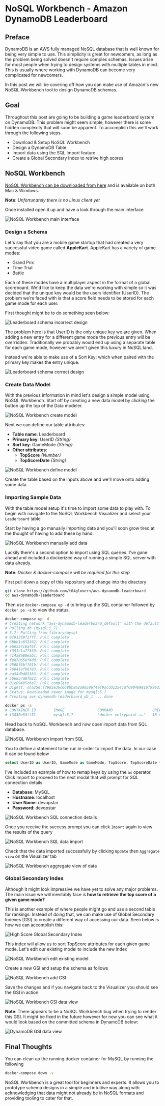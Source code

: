 # NoSQL Workbench - Amazon DynamoDB Leaderboard

## Preface

DynamoDB is an AWS fully managed NoSQL database that is well known for being very simple to use. This simplicity is great for newcomers, as long as the problem being solved doesn't require complex schemas. Issues arise for most people when trying to design systems with multiple tables in mind. This is usually where working with DynamoDB can become very complicated for newcomers.

In this post we will be covering off how you can make use of Amazon's new NoSQL Workbench tool to design DynamoDB schemas.

## Goal

Throughout this post are going to be building a game leaderboard system on DynamoDB. This problem might seem simple, however there is some hidden complexity that will soon be apparent. To accomplish this we'll work through the following steps.

* Download & Setup NoSQL Workbench
* Design a DynamoDB Table
* Import data using the SQL Import feature
* Create a Global Secondary Index to retrive high scores

## NoSQL Workbench

[NoSQL Workbench can be downloaded from here](https://docs.aws.amazon.com/amazondynamodb/latest/developerguide/workbench.settingup.html) and is available on both Mac & Windows.

**Note**: *Unfortunately there is no Linux client yet*

Once installed open it up and have a look through the main interface

![NoSQL Workbench main interface](img/aws-nosql-workbench-01.png)

### Design a Schema

Let's say that you are a mobile game startup that had created a very successful video game called **AppleKart**. AppleKart has a variety of game modes:

* Grand Prix
* Time Trial
* Battle

Each of these modes have a multiplayer aspect in the format of a global scoreboard. We'd like to keep the data we're working with simple so it was decided that the unique key would be the users identifier (UserID). The problem we're faced with is that a score field needs to be stored for each game mode for each user.

First thought might be to do something seen below:

![Leaderboard schema incorrect design](img/aws-leaderboard-schema-01.png)

The problem here is that UserID is the only unique key we are given. When adding a new entry for a different game mode the previous entry will be overridden. Traditionally we probably would end up using a separate table for each game mode, however we aren't given this luxury in NoSQL land.

Instead we're able to make use of a Sort Key; which when paired with the primary key makes the entry unique.

![Leaderboard schema correct design](img/aws-leaderboard-schema-02.png)

### Create Data Model

With the previous information in mind let's design a simple model using NoSQL Workbench. Start off by creating a new data model by *clicking* the button up the top of the Data modeler.

![NoSQL Workbench create model](img/aws-leaderboard-schema-03.png)

Next we can define our table attributes:

* **Table name**: Leaderboard
* **Primary key**: UserID *{String}*
* **Sort key**: GameMode *{String}*
* **Other attributes**:
  * **TopScore** *{Number}*
  * **TopScoreDate** *{String}*

![NoSQL Workbench define model](img/aws-leaderboard-schema-04.png)

Create the table based on the inputs above and we'll move onto adding some data

### Importing Sample Data

With the table model setup it's time to import some data to play with. To begin with navigate to the NoSQL Workbench Visualizer and select your `Leaderboard` table

Start by having a go manually importing data and you'll soon grow tired at the thought of having to add these by hand.

![NoSQL Workbench manually add data](img/aws-nosql-data-import-01.png)

Luckily there's a second option to import using SQL queries. I've gone ahead and included a dockerized way of running a simple SQL server with data already.

**Note**: *Docker & docker-compose will be required for this step*

First pull down a copy of this repository and change into the directory

```bash
git clone https://github.com/t04glovern/aws-dynamodb-leaderboard
cd aws-dynamodb-leaderboard
```

Then use `docker-compose up -d` to bring up the SQL container followed by `docker ps -a` to view the status.

```bash
docker-compose up -d
# Creating network "aws-dynamodb-leaderboard_default" with the default driver
# Pulling db (mysql:5.7)...
# 5.7: Pulling from library/mysql
# 8f91359f1fff: Pull complete
# 6bbb1c853362: Pull complete
# e6e554c0af6f: Pull complete
# f391c1a77330: Pull complete
# 414a8a88eabc: Pull complete
# fee78658f4dd: Pull complete
# 9568f6bff01b: Pull complete
# 76041efb6f83: Pull complete
# ea54dbd83183: Pull complete
# 566857d8f022: Pull complete
# 01c09495c6e7: Pull complete
# Digest: sha256:f7985e36c668bb862a0e506f4ef9acdd1254cdf690469816f99633898895f7fa
# Status: Downloaded newer image for mysql:5.7
# Creating aws-dynamodb-leaderboard_db_1 ... done

docker ps -a
# CONTAINER ID        IMAGE               COMMAND                  CREATED             STATUS              PORTS                               NAMES
# f3430e53ff51        mysql:5.7           "docker-entrypoint.s…"   18 seconds ago      Up 17 seconds       0.0.0.0:3306->3306/tcp, 33060/tcp   aws-dynamodb-leaderboard_db_1
```

Head back to NoSQL Workbench and now open import data from SQL database.

![NoSQL Workbench import from SQL](img/aws-dynamodb-leaderboard-01.png)

You to define a statement to be run in-order to import the data. In our case it can be found below

```sql
select UserID as UserID, GameMode as GameMode, TopScore, TopScoreDate from devopstar.LeaderboardItems;
```

I've included an example of how to remap keys by using the `as` operator. Click Import to proceed to the next modal that will prompt for SQL connection details

* **Database**: MySQL
* **Hostname**: localhost
* **User Name**: devopstar
* **Password**: devopstar

![NoSQL Workbench SQL connection details](img/aws-dynamodb-leaderboard-02.png)

Once you receive the success prompt you can click `Import` again to view the results of the query

![NoSQL Workbench SQL data import](img/aws-dynamodb-leaderboard-03.png)

Check that the data imported successfully by clicking `Update` then `Aggregate view` on the Visualizer tab

![NoSQL Workbench aggregate view of data](img/aws-nosql-data-import-02.png)

### Global Secondary Index

Although it might look impressive we have yet to solve any major problems. The main issue we will inevitably face is **how to retrieve the top score of a given game mode?**

This is another example of where people might go and use a second table for rankings. Instead of doing that, we can make use of Global Secondary Indexes (GSI) to create a different way of accessing our data. Seen below is how we can accomplish this:

![High Score Global Secondary Index](img/aws-leaderboard-schema-05.png)

This index will allow us to sort TopScore attributes for each given game mode. Let's edit our existing model to include the new index

![NoSQL Workbench edit existing model](img/aws-dynamodb-leaderboard-04.png)

Create a new GSI and setup the schema as follows

![NoSQL Workbench add GSI](img/aws-dynamodb-leaderboard-05.png)

Save the changes and if you navigate back to the Visualizer you should see the GSI in action

![NoSQL Workbench GSI data view](img/aws-dynamodb-leaderboard-06.png)

**Note**: There appears to be a NoSQL Workbench bug when trying to render this GSI. It might be fixed in the future however for now you can see what it would look based on the committed schema in DynamoDB below:

![DynamoDB GSI data view](img/aws-dynamodb-leaderboard-07.png)

## Final Thoughts

You can clean up the running docker container for MySQL by running the following

```bash
docker-compose down -v
```

NoSQL Workbench is a great tool for beginners and experts. It allows you to prototype schema designs in a simple and intuitive way along with acknowledging that data might not already be in NoSQL formats and providing tooling to cater for that.
